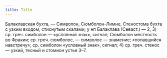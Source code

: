 ```yaml
---
title: Title
---
```


Балаклавская бухта, — Символон, Сюмболон-Лимне, Стеностома бухта с узким входом,
стиснутым скалами; у нп Балаклава (Севаст.) — 2, 3) ср. греч. симболон —
«условный знак», сигнал; Сюмболон местность во Фракии; ср. греч. сюмболос, —
символос — знамение; «попавшийся навстречу»; ср. симболон «условный знак»,
сигнал; 4) ср. греч. стенос — узкий, тесный и стомион устье З–7.

